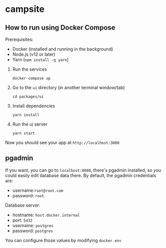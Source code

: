 # campsite

## How to run using Docker Compose
Prerequisites: 
- Docker (installed and running in the background)
- Node.js (v12 or later)
- Yarn (`npm install -g yarn`)

1. Run the services
    ```
    docker-compose up
    ```
2. Go to the `ui` directory (in another terminal window/tab)
    ```
    cd packages/ui
    ```
3. Install dependencies
    ```
    yarn install
    ```
4. Run the ui server
    ```
    yarn start
    ```

Now you should see your app at `http://localhost:3000`
 
 ## pgadmin
If you want, you can go to `localhost:8080`, there's pgadmin installed, so you could easily edit database data there. By default, the pgadmin credentials are:
 - username:`root@root.com`
 - password: `root`. 
 
 Database server:
 - hostname: `host.docker.internal`
 - port: `5432`
 - username: `postgres`
 - password: `postgres`
 
You can configure those values by modifying `docker.env`